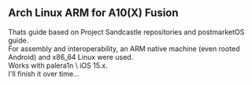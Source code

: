 ## Arch Linux ARM for A10(X) Fusion
Thats guide based on Project Sandcastle repositories and postmarketOS guide. \
For assembly and interoperability, an ARM native machine (even rooted Android) and x86_64 Linux were used. \
Works with palera1n \ iOS 15.x. \
I'll finish it over time... 
